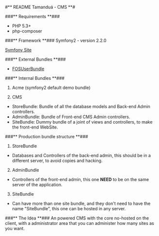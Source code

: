 #** README Tamanduá - CMS **#

###** Requirements **###
 * PHP 5.3+
 * php-composer

###** Framework **###
Symfony2 - version 2.2.0

[Symfony Site](http://symfony.com/])

###** External Bundles **###
 * [FOSUserBundle](https://github.com/FriendsOfSymfony/FOSUserBundle)

###** Internal Bundles **###
 1. Acme (symfony2 default demo bundle)

 2. CMS

  - StoreBundle: Bundle of all the database models and Back-end Admin controllers.
  - AdminBundle: Bundle of Front-end CMS Admin controllers.
  - SiteBundle: Dummy bundle of a joint of views and controllers, to make the front-end WebSite.

###** Production bundle structure **###
 1. StoreBundle

  - Databases and Controllers of the back-end admin, this should be in a different server, to avoid copies and hacking.

 2. AdminBundle

  - Controllers of the front-end admin, this one **NEED** to be on the same server of the application.

 3. SiteBundle

  - Can have more than one site bundle, and they don't need to have the name "SiteBundle", this one can be hosted in any server.

###** The Idea **###
An powered CMS with the core no-hosted on the client, with a administrator area that you can administer how many sites as you want.
